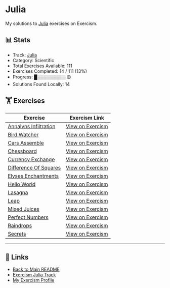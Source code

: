 # Julia

My solutions to [Julia](https://exercism.org/tracks/julia) exercises on Exercism.

## 📊 Stats

- Track: [Julia](https://exercism.org/tracks/julia)
- Category: Scientific
- Total Exercises Available: 111
- Exercises Completed: 14 / 111 (13%)
- Progress: █░░░░░░░░░ 🟡
- Solutions Found Locally: 14

## 🏋️ Exercises

| Exercise | Exercism Link |
|----------|---------------|
| [Annalyns Infiltration](annalyns-infiltration/README.md) | [View on Exercism](https://exercism.org/tracks/julia/exercises/annalyns-infiltration) |
| [Bird Watcher](bird-watcher/README.md) | [View on Exercism](https://exercism.org/tracks/julia/exercises/bird-watcher) |
| [Cars Assemble](cars-assemble/README.md) | [View on Exercism](https://exercism.org/tracks/julia/exercises/cars-assemble) |
| [Chessboard](chessboard/README.md) | [View on Exercism](https://exercism.org/tracks/julia/exercises/chessboard) |
| [Currency Exchange](currency-exchange/README.md) | [View on Exercism](https://exercism.org/tracks/julia/exercises/currency-exchange) |
| [Difference Of Squares](difference-of-squares/README.md) | [View on Exercism](https://exercism.org/tracks/julia/exercises/difference-of-squares) |
| [Elyses Enchantments](elyses-enchantments/README.md) | [View on Exercism](https://exercism.org/tracks/julia/exercises/elyses-enchantments) |
| [Hello World](hello-world/README.md) | [View on Exercism](https://exercism.org/tracks/julia/exercises/hello-world) |
| [Lasagna](lasagna/README.md) | [View on Exercism](https://exercism.org/tracks/julia/exercises/lasagna) |
| [Leap](leap/README.md) | [View on Exercism](https://exercism.org/tracks/julia/exercises/leap) |
| [Mixed Juices](mixed-juices/README.md) | [View on Exercism](https://exercism.org/tracks/julia/exercises/mixed-juices) |
| [Perfect Numbers](perfect-numbers/README.md) | [View on Exercism](https://exercism.org/tracks/julia/exercises/perfect-numbers) |
| [Raindrops](raindrops/README.md) | [View on Exercism](https://exercism.org/tracks/julia/exercises/raindrops) |
| [Secrets](secrets/README.md) | [View on Exercism](https://exercism.org/tracks/julia/exercises/secrets) |

---

## 🔗 Links

- [Back to Main README](../README.md)
- [Exercism Julia Track](https://exercism.org/tracks/julia)
- [My Exercism Profile](https://exercism.org/profiles/princemuel)
